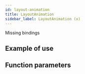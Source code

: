 ```yaml
---
id: layout-animation
title: LayoutAnimation
sidebar_label: LayoutAnimation (x)
---
```


Missing bindings

## Example of use

## Function parameters

